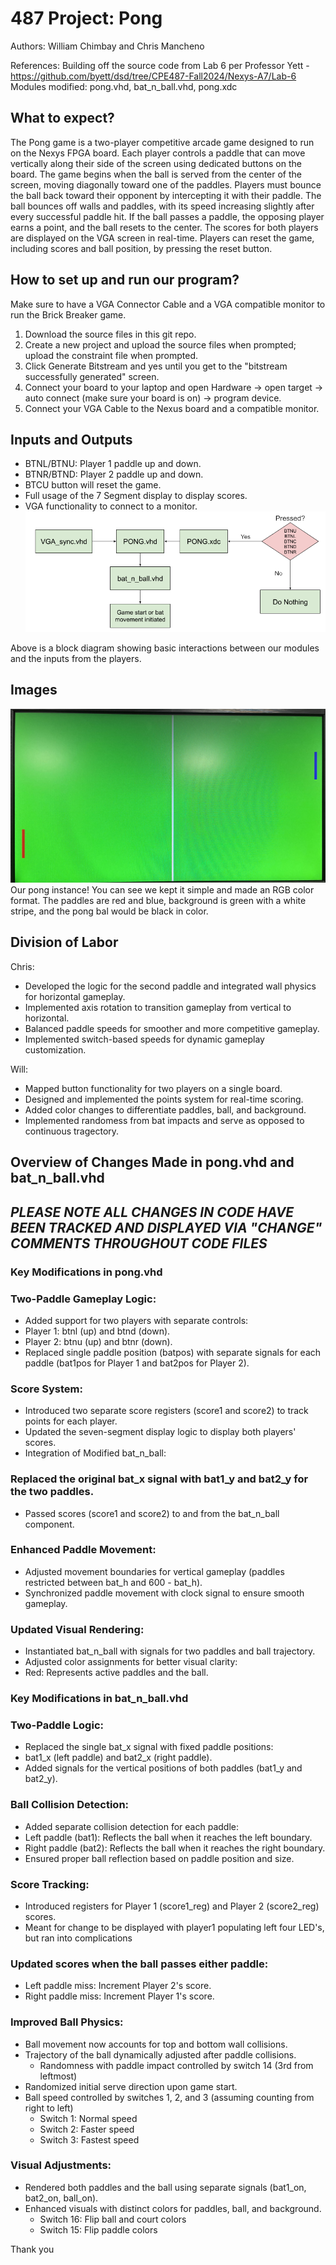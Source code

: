 # 487 Project: Pong
Authors: William Chimbay and Chris Mancheno

References: Building off the source code from Lab 6 per Professor Yett - https://github.com/byett/dsd/tree/CPE487-Fall2024/Nexys-A7/Lab-6
Modules modified: pong.vhd, bat_n_ball.vhd, pong.xdc

## What to expect?
The Pong game is a two-player competitive arcade game designed to run on the Nexys FPGA board. Each player controls a paddle that can move vertically along their side of the screen using dedicated buttons on the board. The game begins when the ball is served from the center of the screen, moving diagonally toward one of the paddles. Players must bounce the ball back toward their opponent by intercepting it with their paddle. The ball bounces off walls and paddles, with its speed increasing slightly after every successful paddle hit. If the ball passes a paddle, the opposing player earns a point, and the ball resets to the center. The scores for both players are displayed on the VGA screen in real-time. Players can reset the game, including scores and ball position, by pressing the reset button.

## How to set up and run our program?
Make sure to have a VGA Connector Cable and a VGA compatible monitor to run the Brick Breaker game. 

1) Download the source files in this git repo.
2) Create a new project and upload the source files when prompted; upload the constraint file when prompted.
3) Click Generate Bitstream and yes until you get to the "bitstream successfully generated" screen.
4) Connect your board to your laptop and open Hardware -> open target -> auto connect (make sure your board is on) -> program device. 
5) Connect your VGA Cable to the Nexus board and a compatible monitor. 

## Inputs and Outputs
- BTNL/BTNU: Player 1 paddle up and down.
- BTNR/BTND: Player 2 paddle up and down.
- BTCU button will reset the game.
- Full usage of the 7 Segment display to display scores.
- VGA functionality to connect to a monitor.
![Block Diagram](https://github.com/cmanche/487Project/blob/main/pong.png)

Above is a block diagram showing basic interactions between our modules and the inputs from the players.

## Images
![PONG](https://github.com/cmanche/487Project/blob/main/20241216_164622403_iOS.jpg)
Our pong instance! You can see we kept it simple and made an RGB color format. The paddles are red and blue, background is green with a white stripe, and the pong bal would be black in color. 

## Division of Labor
Chris:
- Developed the logic for the second paddle and integrated wall physics for horizontal gameplay.
- Implemented axis rotation to transition gameplay from vertical to horizontal.
- Balanced paddle speeds for smoother and more competitive gameplay.
- Implemented switch-based speeds for dynamic gameplay customization.

Will:
- Mapped button functionality for two players on a single board.
- Designed and implemented the points system for real-time scoring.
- Added color changes to differentiate paddles, ball, and background.
- Implemented randomess from bat impacts and serve as opposed to continuous tragectory.

## Overview of Changes Made in pong.vhd and bat_n_ball.vhd
## *PLEASE NOTE ALL CHANGES IN CODE HAVE BEEN TRACKED AND DISPLAYED VIA "CHANGE" COMMENTS THROUGHOUT CODE FILES*
### Key Modifications in **pong.vhd**

### Two-Paddle Gameplay Logic:
- Added support for two players with separate controls:
- Player 1: btnl (up) and btnd (down).
- Player 2: btnu (up) and btnr (down).
- Replaced single paddle position (batpos) with separate signals for each paddle (bat1pos for Player 1 and bat2pos for Player 2).

### Score System:
- Introduced two separate score registers (score1 and score2) to track points for each player.
- Updated the seven-segment display logic to display both players' scores.
- Integration of Modified bat_n_ball:

### Replaced the original bat_x signal with bat1_y and bat2_y for the two paddles.
- Passed scores (score1 and score2) to and from the bat_n_ball component.
  
### Enhanced Paddle Movement:
- Adjusted movement boundaries for vertical gameplay (paddles restricted between bat_h and 600 - bat_h).
- Synchronized paddle movement with clock signal to ensure smooth gameplay.

### Updated Visual Rendering:
- Instantiated bat_n_ball with signals for two paddles and ball trajectory.
- Adjusted color assignments for better visual clarity:
- Red: Represents active paddles and the ball.

### Key Modifications in bat_n_ball.vhd
  
### Two-Paddle Logic:
- Replaced the single bat_x signal with fixed paddle positions:
- bat1_x (left paddle) and bat2_x (right paddle).
- Added signals for the vertical positions of both paddles (bat1_y and bat2_y).

### Ball Collision Detection:
- Added separate collision detection for each paddle:
- Left paddle (bat1): Reflects the ball when it reaches the left boundary.
- Right paddle (bat2): Reflects the ball when it reaches the right boundary.
- Ensured proper ball reflection based on paddle position and size.
  
### Score Tracking:
- Introduced registers for Player 1 (score1_reg) and Player 2 (score2_reg) scores.
- Meant for change to be displayed with player1 populating left four LED's, but ran into complications
  
### Updated scores when the ball passes either paddle:
- Left paddle miss: Increment Player 2's score.
- Right paddle miss: Increment Player 1's score.

### Improved Ball Physics:
- Ball movement now accounts for top and bottom wall collisions.
- Trajectory of the ball dynamically adjusted after paddle collisions.
  - Randomness with paddle impact controlled by switch 14 (3rd from leftmost)
- Randomized initial serve direction upon game start.
- Ball speed controlled by switches 1, 2, and 3 (assuming counting from right to left)
  - Switch 1: Normal speed
  - Switch 2: Faster speed
  - Switch 3: Fastest speed

### Visual Adjustments:
- Rendered both paddles and the ball using separate signals (bat1_on, bat2_on, ball_on).
- Enhanced visuals with distinct colors for paddles, ball, and background.
  - Switch 16: Flip ball and court colors
  - Switch 15: Flip paddle colors

Thank you
